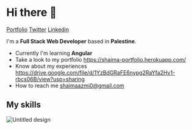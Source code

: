 <h1 text_align='center'><b>Hi there 👋</b></h1>
 <p text_align='center' >
  <a href="https://shaima-portfolio.herokuapp.com/">Portfolio</a> 
  <a href="https://twitter.com/shaimaihdoosh">Twitter</a> 
  <a href="https://www.linkedin.com/in/shaimaihdoosh/">Linkedin</a>
</p>



I'm a __Full Stack Web Developer__ based in __Palestine__. 

* Currently I'm learning __Angular__  <br/>
* Take a look to my portfolio https://shaima-portfolio.herokuapp.com/ <br/>
* Know about my experiences https://drive.google.com/file/d/1YzBdGRaFE6nypg2RaYfa2Hv1-rbcs06B/view?usp=sharing <br/>
* How to reach me shaimaazmi0@gmail.com

## My skills

![Untitled design](https://user-images.githubusercontent.com/37650536/109977447-7f5c5c80-7d05-11eb-87e8-854f758a156d.png)




